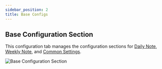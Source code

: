 ```yaml
---
sidebar_position: 2
title: Base Configs
---
```


## Base Configuration Section

This configuration tab manages the configuration sections for [Daily Note](./daily_note.md),
[Weekly Note](./weekly_note.md), and [Common Settings](./common_settings.md).

![Base Configuration Section](/img/base_section.png)
